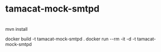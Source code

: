 #
# tamacat-mock-smtpd
#

mvn install

docker build -t tamacat-mock-smtpd .
docker run --rm -it -d -t tamacat-mock-smtpd
